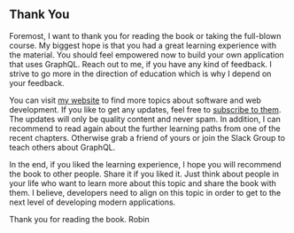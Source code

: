## Thank You

Foremost, I want to thank you for reading the book or taking the full-blown course. My biggest hope is that you had a great learning experience with the material. You should feel empowered now to build your own application that uses GraphQL. Reach out to me, if you have any kind of feedback. I strive to go more in the direction of education which is why I depend on your feedback.

You can visit [my website](https://www.robinwieruch.de/) to find more topics about software and web development. If you like to get any updates, feel free to [subscribe to them](https://www.getrevue.co/profile/rwieruch). The updates will only be quality content and never spam. In addition, I can recommend to read again about the further learning paths from one of the recent chapters. Otherwise grab a friend of yours or join the Slack Group to teach others about GraphQL.

In the end, if you liked the learning experience, I hope you will recommend the book to other people. Share it if you liked it. Just think about people in your life who want to learn more about this topic and share the book with them. I believe, developers need to align on this topic in order to get to the next level of developing modern applications.

Thank you for reading the book.
Robin
